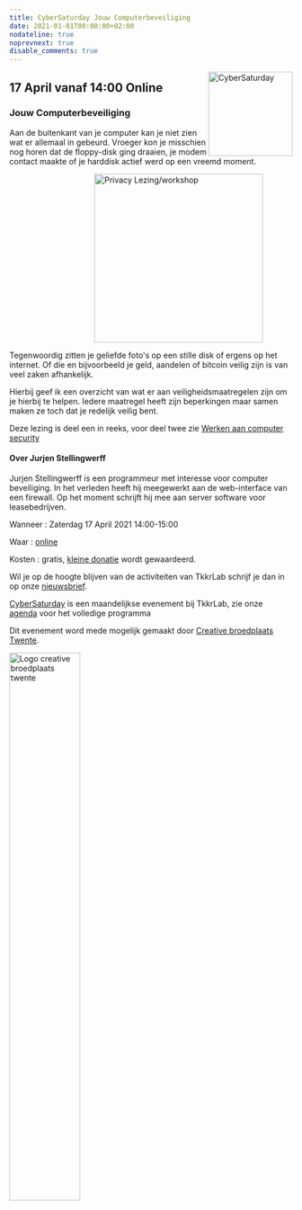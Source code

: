 ```yaml
---
title: CyberSaturday Jouw Computerbeveiliging
date: 2021-01-01T00:00:00+02:00
nodateline: true
noprevnext: true
disable_comments: true
---
```


<img alt="CyberSaturday" src="/images/cyber_saturday.png" width="150px" height="150px" style="float: right;">


## 17 April vanaf 14:00 Online ##

### Jouw Computerbeveiliging

Aan de buitenkant van je computer kan je niet zien wat er allemaal in gebeurd. Vroeger kon je misschien nog horen dat de floppy-disk ging draaien, je modem contact maakte of je harddisk actief werd op een vreemd moment.

<img alt="Privacy Lezing/workshop" src="/images/computer-security-pixabay.jpg" width="300px" height="300px" style="margin: 0px 30%;">

Tegenwoordig zitten je geliefde foto's op een stille disk of ergens op het internet. Of die en bijvoorbeeld je geld, aandelen of bitcoin veilig zijn is van veel zaken afhankelijk.

Hierbij geef ik een overzicht van wat er aan veiligheidsmaatregelen zijn om je hierbij te helpen. Iedere maatregel heeft zijn beperkingen maar samen maken ze toch dat je redelijk veilig bent.

Deze lezing is deel een in reeks, voor deel twee zie [Werken aan computer security](/cybersaturdays/2021_06_19_werken_aan_computersecurity/)

#### Over Jurjen Stellingwerff 
Jurjen Stellingwerff is een programmeur met interesse voor computer beveiliging. In het verleden heeft hij meegewerkt aan de web-interface van een firewall. Op het moment schrijft hij mee aan server software voor leasebedrijven.

Wanneer : Zaterdag 17 April 2021 14:00-15:00

Waar : [online](https://bbb.do.speakup.nl/b/dav-fxz-fhn)

Kosten : gratis, [kleine donatie](https://bunq.me/tkkrlab/5/CyberSaturday%20Donatie) wordt gewaardeerd.

Wil je op de hoogte blijven van de activiteiten van TkkrLab schrijf je dan in op onze [nieuwsbrief](http://eepurl.com/gLxrLD).


[CyberSaturday](/cybersaturdays/cybersaturday/) is een maandelijkse evenement bij TkkrLab, zie onze [agenda](/agenda/) voor het volledige programma

Dit evenement word mede mogelijk gemaakt door [Creative broedplaats Twente](http://www.creatievebroedplaatsentwente.nl/).

<img width=50% src="/images/Logo-Creatieve-Broedplaatsen-Twente.jpg"  alt="Logo creative broedplaats twente">